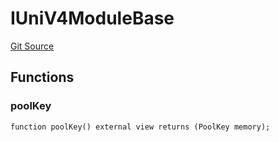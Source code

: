 # IUniV4ModuleBase
[Git Source](https://github.com/ArrakisFinance/arrakis-modular/arrakis-modular/blob/main/src/interfaces/IUniV4ModuleBase.sol)


## Functions
### poolKey


```solidity
function poolKey() external view returns (PoolKey memory);
```

